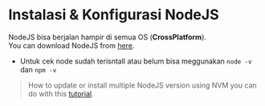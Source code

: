 # Instalasi & Konfigurasi NodeJS
NodeJS bisa berjalan hampir di semua OS (**CrossPlatform**).  
You can download NodeJS from [here](https://nodejs.org/en/).
- Untuk cek node sudah terisntall atau belum bisa meggunakan
`node -v` dan `npm -v`
> How to update or install multiple NodeJS version using NVM you can do with this [tutorial](https://phoenixnap.com/kb/update-node-js-version).